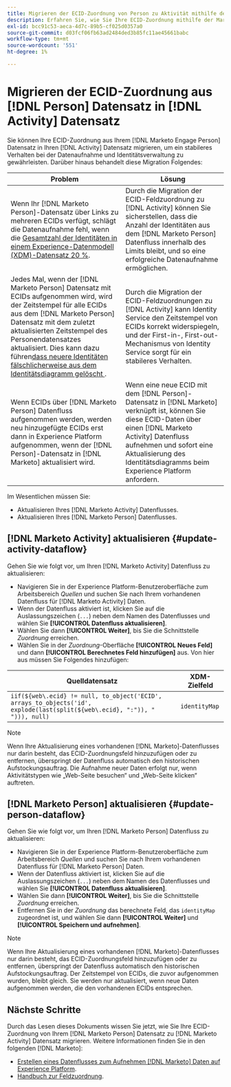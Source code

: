 ```yaml
---
title: Migrieren der ECID-Zuordnung von Person zu Aktivität mithilfe der Marketo Engage-Quelle
description: Erfahren Sie, wie Sie Ihre ECID-Zuordnung mithilfe der Marketo Engage-Quelle vom Personendatensatz zum Aktivitätsdatensatz migrieren.
exl-id: bcc91c53-aeca-4d7c-89b5-cf025d0357a0
source-git-commit: d03fcf06fb63ad2484ded3b85fc11ae45661babc
workflow-type: tm+mt
source-wordcount: '551'
ht-degree: 1%

---
```


# Migrieren der ECID-Zuordnung aus [!DNL Person] Datensatz in [!DNL Activity] Datensatz

Sie können Ihre ECID-Zuordnung aus Ihrem [!DNL Marketo Engage Person] Datensatz in Ihren [!DNL Activity] Datensatz migrieren, um ein stabileres Verhalten bei der Datenaufnahme und Identitätsverwaltung zu gewährleisten. Darüber hinaus behandelt diese Migration Folgendes:

| Problem | Lösung |
| --- | --- |
| Wenn Ihr [!DNL Marketo Person]-Datensatz über Links zu mehreren ECIDs verfügt, schlägt die Datenaufnahme fehl, wenn die [Gesamtzahl der Identitäten in einem Experience-Datenmodell (XDM)-Datensatz 20 % &#x200B;](../../../../identity-service/guardrails.md). | Durch die Migration der ECID-Feldzuordnung zu [!DNL Activity] können Sie sicherstellen, dass die Anzahl der Identitäten aus dem [!DNL Marketo Person] Datenfluss innerhalb des Limits bleibt, und so eine erfolgreiche Datenaufnahme ermöglichen. |
| Jedes Mal, wenn der [!DNL Marketo Person] Datensatz mit ECIDs aufgenommen wird, wird der Zeitstempel für alle ECIDs aus dem [!DNL Marketo Person] Datensatz mit dem zuletzt aktualisierten Zeitstempel des Personendatensatzes aktualisiert. Dies kann dazu führen[&#x200B; dass neuere Identitäten fälschlicherweise aus dem Identitätsdiagramm gelöscht &#x200B;](../../../../identity-service/guardrails.md#understanding-the-deletion-logic-when-an-identity-graph-at-capacity-is-updated). | Durch die Migration der ECID-Feldzuordnungen zu [!DNL Activity] kann Identity Service den Zeitstempel von ECIDs korrekt widerspiegeln, und der First-in-, First-out-Mechanismus von Identity Service sorgt für ein stabileres Verhalten. |
| Wenn ECIDs über [!DNL Marketo Person] Datenfluss aufgenommen werden, werden neu hinzugefügte ECIDs erst dann in Experience Platform aufgenommen, wenn der [!DNL Person]-Datensatz in [!DNL Marketo] aktualisiert wird. | Wenn eine neue ECID mit dem [!DNL Person]-Datensatz in [!DNL Marketo] verknüpft ist, können Sie diese ECID-Daten über einen [!DNL Marketo Activity] Datenfluss aufnehmen und sofort eine Aktualisierung des Identitätsdiagramms beim Experience Platform anfordern. |

Im Wesentlichen müssen Sie:

* Aktualisieren Ihres [!DNL Marketo Activity] Datenflusses.
* Aktualisieren Ihres [!DNL Marketo Person] Datenflusses.

## [!DNL Marketo Activity] aktualisieren {#update-activity-dataflow}

Gehen Sie wie folgt vor, um Ihren [!DNL Marketo Activity] Datenfluss zu aktualisieren:

* Navigieren Sie in der Experience Platform-Benutzeroberfläche zum Arbeitsbereich *Quellen* und suchen Sie nach Ihrem vorhandenen Datenfluss für [!DNL Marketo Activity] Daten.
* Wenn der Datenfluss aktiviert ist, klicken Sie auf die Auslassungszeichen (`...`) neben dem Namen des Datenflusses und wählen Sie **[!UICONTROL Datenfluss aktualisieren]**.
* Wählen Sie dann **[!UICONTROL Weiter]**, bis Sie die Schnittstelle *Zuordnung* erreichen.
* Wählen Sie in der *Zuordnung*-Oberfläche **[!UICONTROL Neues Feld]** und dann **[!UICONTROL Berechnetes Feld hinzufügen]** aus. Von hier aus müssen Sie Folgendes hinzufügen:

| Quelldatensatz | XDM-Zielfeld |
| --- | --- |
| `iif(${web\.ecid} != null, to_object('ECID', arrays_to_objects('id', explode(last(split(${web\.ecid}, ":")), " "))), null)` | `identityMap` |

>[!NOTE]
>
>Wenn Ihre Aktualisierung eines vorhandenen [!DNL Marketo]-Datenflusses nur darin besteht, das ECID-Zuordnungsfeld hinzuzufügen oder zu entfernen, überspringt der Datenfluss automatisch den historischen Aufstockungsauftrag. Die Aufnahme neuer Daten erfolgt nur, wenn Aktivitätstypen wie „Web-Seite besuchen“ und „Web-Seite klicken“ auftreten.

## [!DNL Marketo Person] aktualisieren {#update-person-dataflow}

Gehen Sie wie folgt vor, um Ihren [!DNL Marketo Person] Datenfluss zu aktualisieren:

* Navigieren Sie in der Experience Platform-Benutzeroberfläche zum Arbeitsbereich *Quellen* und suchen Sie nach Ihrem vorhandenen Datenfluss für [!DNL Marketo Person] Daten.
* Wenn der Datenfluss aktiviert ist, klicken Sie auf die Auslassungszeichen (`...`) neben dem Namen des Datenflusses und wählen Sie **[!UICONTROL Datenfluss aktualisieren]**.
* Wählen Sie dann **[!UICONTROL Weiter]**, bis Sie die Schnittstelle *Zuordnung* erreichen.
* Entfernen Sie in der *Zuordnung* das berechnete Feld, das `identityMap` zugeordnet ist, und wählen Sie dann **[!UICONTROL Weiter]** und **[!UICONTROL Speichern und aufnehmen]**.

>[!NOTE]
>
>Wenn Ihre Aktualisierung eines vorhandenen [!DNL Marketo]-Datenflusses nur darin besteht, das ECID-Zuordnungsfeld hinzuzufügen oder zu entfernen, überspringt der Datenfluss automatisch den historischen Aufstockungsauftrag. Der Zeitstempel von ECIDs, die zuvor aufgenommen wurden, bleibt gleich. Sie werden nur aktualisiert, wenn neue Daten aufgenommen werden, die den vorhandenen ECIDs entsprechen.

## Nächste Schritte

Durch das Lesen dieses Dokuments wissen Sie jetzt, wie Sie Ihre ECID-Zuordnung von Ihrem [!DNL Marketo Person] Datensatz zu [!DNL Marketo Activity] Datensatz migrieren. Weitere Informationen finden Sie in den folgenden [!DNL Marketo]:

* [Erstellen eines Datenflusses zum Aufnehmen  [!DNL Marketo]  Daten auf Experience Platform](../../../tutorials/ui/create/adobe-applications/marketo.md).
* [Handbuch zur Feldzuordnung](../mapping/marketo.md).
